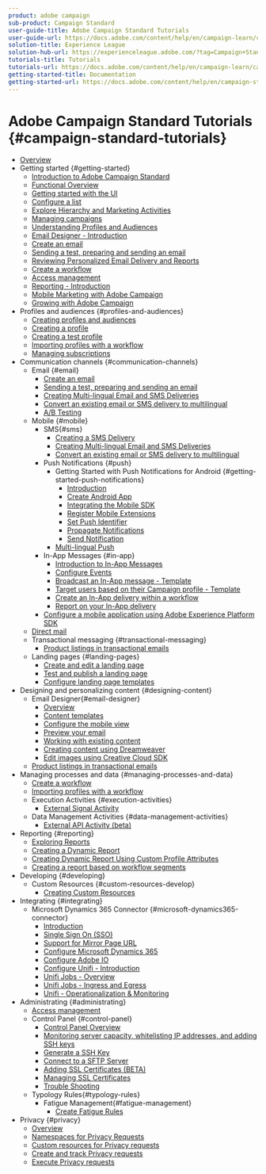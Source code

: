 ```yaml
---
product: adobe campaign
sub-product: Campaign Standard
user-guide-title: Adobe Campaign Standard Tutorials
user-guide-url: https://docs.adobe.com/content/help/en/campaign-learn/campaign-standard-tutorials/overview.html
solution-title: Experience League
solution-hub-url: https://experienceleague.adobe.com/?tag=Campaign+Standard#recommended/solutions/campaign
tutorials-title: Tutorials
tutorials-url: https://docs.adobe.com/content/help/en/campaign-learn/campaign-standard-tutorials/overview.html
getting-started-title: Documentation
getting-started-url: https://docs.adobe.com/content/help/en/campaign-standard/using/campaign-standard-home.html
---
```


# Adobe Campaign Standard Tutorials {#campaign-standard-tutorials}

+ [Overview](/help/acs/overview.md)
+ Getting started {#getting-started}
  + [Introduction to Adobe Campaign Standard](/help/acs/getting-started/adobe-campaign-standard-introduction.md)
  + [Functional Overview](/help/acs/getting-started/functional-overview.md)
  + [Getting started with the UI](/help/acs/getting-started/getting-started-with-the-ui.md)
  + [Configure a list](/help/acs/getting-started/configure-a-list.md)
  + [Explore Hierarchy and Marketing Activities](/help/acs/getting-started/explore-hierarchy-and-marketing-activities.md)
  + [Managing campaigns](/help/acs/getting-started/managing-campaigns.md)
  + [Understanding Profiles and Audiences](/help/acs/getting-started/understanding-profiles-and-audiences.md)
  + [Email Designer - Introduction](/help/acs/getting-started/email-designer-introduction.md)
  + [Create an email](/help/acs/communication-channels/email/create-email-from-homepage.md)
  + [Sending a test, preparing and sending an email](/help/acs/communication-channels/email/sending-test-preparing-sending-email.md)
  + [Reviewing Personalized Email Delivery and Reports](/help/acs/getting-started/reviewing-personalized-email-delivery-and-reports.md)
  + [Create a workflow](/help/acs/managing-processes-and-data/create-workflow.md)
  + [Access management](/help/acs/administrating/access-management.md)
  + [Reporting - Introduction](/help/acs/getting-started/reporting-with-adobe-campaign-introduction.md)
  + [Mobile Marketing with Adobe Campaign](/help/acs/getting-started/mobile-marketing-with-adobe-campaign.md)
  + [Growing with Adobe Campaign](/help/acs/getting-started/growing-with-adobe-campaign.md)
+ Profiles and audiences {#profiles-and-audiences}
  + [Creating profiles and audiences](/help/acs/profiles-and-audiences/creating-profiles-and-audiences.md)
  + [Creating a profile](/help/acs/profiles-and-audiences/creating-a-profile.md)
  + [Creating a test profile](/help/acs/profiles-and-audiences/test-profiles.md)
  + [Importing profiles with a workflow](/help/acs/managing-processes-and-data/importing-profiles.md)
  + [Managing subscriptions](/help/acs/managing-processes-and-data/services-and-subscriptions.md)
+ Communication channels {#communication-channels}
  + Email {#email}
    + [Create an email](/help/acs/communication-channels/email/create-email-from-homepage.md)
    + [Sending a test, preparing and sending an email](/help/acs/communication-channels/email/sending-test-preparing-sending-email.md)
    + [Creating Multi-lingual Email and SMS Deliveries](/help/acs/communication-channels/create-multilingual-deliveries.md)
    + [Convert an existing email or SMS delivery to multilingual](/help/acs/communication-channels/covert-into-multilingual-deliveries.md)
    + [A/B Testing](/help/acs/communication-channels/email/a-b-testing.md)
  + Mobile {#mobile}
    + SMS{#sms}
      + [Creating a SMS Delivery](/help/acs/communication-channels/mobile/sms/sms-delivery.md)
      + [Creating Multi-lingual Email and SMS Deliveries](/help/acs/communication-channels/create-multilingual-deliveries.md)
      + [Convert an existing email or SMS delivery to multilingual](/help/acs/communication-channels/covert-into-multilingual-deliveries.md)
    + Push Notifications {#push}
      + Getting Started with Push Notifications for Android {#getting-started-push-notifications}
        + [Introduction](/help/acs/communication-channels/mobile/push-notifications/getting-started-push-notification-android/getting-started-with-push-notifications-android.md)
        + [Create Android App](/help/acs/communication-channels/mobile/push-notifications/getting-started-push-notification-android/create-android-app.md)
        + [Integrating the Mobile SDK](/help/acs/communication-channels/mobile/push-notifications/getting-started-push-notification-android/integrating-with-mobile-sdk.md)
        + [Register Mobile Extensions](/help/acs/communication-channels/mobile/push-notifications/getting-started-push-notification-android/register-mobile-extensions.md)
        + [Set Push Identifier](/help/acs/communication-channels/mobile/push-notifications/getting-started-push-notification-android/set-push-identifier.md)
        + [Propagate Notifications](/help/acs/communication-channels/mobile/push-notifications/getting-started-push-notification-android/propagate-notification.md)
        + [Send Notification](/help/acs/communication-channels/mobile/push-notifications/getting-started-push-notification-android/send-push-notification.md)
      + [Multi-lingual Push](/help/acs/communication-channels/mobile/push-notifications/create-multilingual-push.md)
    + In-App Messages {#in-app}
      + [Introduction to In-App Messages](/help/acs/communication-channels/mobile/in-app/in-app-message-overview.md)
      + [Configure Events](/help/acs/communication-channels/mobile/in-app/configure-events.md)
      + [Broadcast an In-App message - Template](/help/acs/communication-channels/mobile/in-app/broadcast-in-app-message.md)
      + [Target users based on their Campaign profile - Template](/help/acs/communication-channels/mobile/in-app/target-users-based-on-campaign-profil.md)
      + [Create an In-App delivery within a workflow](/help/acs/communication-channels/mobile/in-app/in-app-activity.md)
      + [Report on your In-App delivery](/help/acs/communication-channels/mobile/in-app/in-app-reporting.md)
    + [Configure a mobile application using Adobe Experience Platform SDK](/help/acs/communication-channels/mobile/configure-mobile-apps-using-aep-sdk.md)
  + [Direct mail](/help/acs/communication-channels/direct-mail/directmail.md)
  + Transactional messaging {#transactional-messaging}
    + [Product listings in transactional emails](/help/acs/designing-content/product-listings-in-transactional-email.md)
  + Landing pages {#landing-pages}
    + [Create and edit a landing page](/help/acs/communication-channels/landing-pages/landing-page-create-and-edit.md)
    + [Test and publish a landing page](/help/acs/communication-channels/landing-pages/landing-page-test-and-publish.md)
    + [Configure landing page templates](/help/acs/communication-channels/landing-pages/landing-page-configure-templates.md)
+ Designing and personalizing content {#designing-content}
  + Email Designer{#email-designer}
    + [Overview](/help/acs/designing-content/email-designer/email-designer-overview.md)
    + [Content templates](/help/acs/designing-content/email-designer/email-content-templates.md)
    + [Configure the mobile view](/help/acs/designing-content/email-designer/configure-the-mobile-view.md)
    + [Preview your email](/help/acs/designing-content/email-designer/preview-your-email.md)
    + [Working with existing content](/help/acs/designing-content/email-designer/working-with-existing-content.md)
    + [Creating content using Dreamweaver](/help/acs/designing-content/email-designer/dreamweaver-integration.md)
    + [Edit images using Creative Cloud SDK](/help/acs/designing-content/email-designer/adobe-creative-cloud-sdk-integration.md)
  + [Product listings in transactional emails](/help/acs/designing-content/product-listings-in-transactional-email.md)
+ Managing processes and data {#managing-processes-and-data}
  + [Create a workflow](/help/acs/managing-processes-and-data/create-workflow.md)
  + [Importing profiles with a workflow](/help/acs/managing-processes-and-data/importing-profiles.md)
  + Execution Activities {#execution-activities}
    + [External Signal Activity](/help/acs/managing-processes-and-data/execution-activities/external-signal-activity.md)
  + Data Management Activities {#data-management-activities}
    + [External API Activity (beta)](/help/acs/managing-processes-and-data/data-management-activities/external-api-activity.md)
+ Reporting {#reporting}
  + [Exploring Reports](/help/acs/getting-started/exploring-reports.md)
  + [Creating a Dynamic Report](/help/acs/reporting/creating-a-dynamic-report.md)
  + [Creating Dynamic Report Using Custom Profile Attributes](/help/acs/reporting/custom-profile-attributes-dynamic-reports.md)
  + [Creating a report based on workflow segments](/help/acs/reporting/report-on-workflow-segments.md)
+ Developing {#developing}
  + Custom Resources {#custom-resources-develop}
    + [Creating Custom Resources](/help/acs/managing-processes-and-data/custom-resources/creating-custom-resources.md)
+ Integrating {#integrating}
  + Microsoft Dynamics 365 Connector {#microsoft-dynamics365-connector}
    + [Introduction](/help/acs/integration/microsoft-dynamics-365-connector/introduction.md)
    + [Single Sign On (SSO)](/help/acs/integration/microsoft-dynamics-365-connector/single-sign-on.md)
    + [Support for Mirror Page URL](/help/acs/integration/microsoft-dynamics-365-connector/mirror-page-url.md)
    + [Configure Microsoft Dynamics 365](/help/acs/integration/microsoft-dynamics-365-connector/configure-microsoft-dynamics-365.md)
    + [Configure Adobe IO](/help/acs/integration/microsoft-dynamics-365-connector/configure-adobe-io.md)
    + [Configure Unifi - Introduction](/help/acs/integration/microsoft-dynamics-365-connector/configure-unifi-introduction.md)
    + [Unifi Jobs - Overview](/help/acs/integration/microsoft-dynamics-365-connector/configure-unifi-jobs-overview.md)
    + [Unifi Jobs - Ingress and Egress](/help/acs/integration/microsoft-dynamics-365-connector/configure-unifi-jobs-ingress-egress.md)
    + [Unifi - Operationalization & Monitoring](/help/acs/integration/microsoft-dynamics-365-connector/configure-unifi-operalization-and-monitoring.md)
+ Administrating {#administrating}
  + [Access management](/help/acs/administrating/access-management.md)
  + Control Panel {#control-panel}
    + [Control Panel Overview](/help/acs/administrating/control-panel/control-panel-overview.md)
    + [Monitoring server capacity, whitelisting IP addresses, and adding SSH keys](/help/acs/administrating/control-panel/monitoring-server-capacity-whitelisting-adding-ssh-key.md)
    + [Generate a SSH Key](/help/acs/administrating/control-panel/generate-ssh-key.md)
    + [Connect to a SFTP Server](/help/acs/administrating/control-panel/connect-to-sftp-server.md)
    + [Adding SSL Certificates (BETA)](/help/acs/administrating/control-panel/adding-ssl-certificates.md)
    + [Managing SSL Certificates](/help/acs/administrating/control-panel/managing-ssl-certificates.md)
    + [Trouble Shooting](/help/acs/administrating/control-panel/trouble-shooting.md)
  + Typology Rules{#typology-rules}
    + Fatigue Management{#fatigue-management}
      + [Create Fatigue Rules](/help/acs/administrating/typology-rules/fatigue-management/create-fatigue-rules.md)
+ Privacy {#privacy}
  + [Overview](/help/acs/privacy/privacy-overview.md)
  + [Namespaces for Privacy Requests](/help/acs/privacy/namespaces-for-privacy-requests.md)
  + [Custom resources for Privacy requests](/help/acs/privacy/custom-resources-for-privacy-requests.md)
  + [Create and track Privacy requests](/help/acs/privacy/create-and-track-privacy-requests.md)
  + [Execute Privacy requests](/help/acs/privacy/execute-privacy-requests.md)
